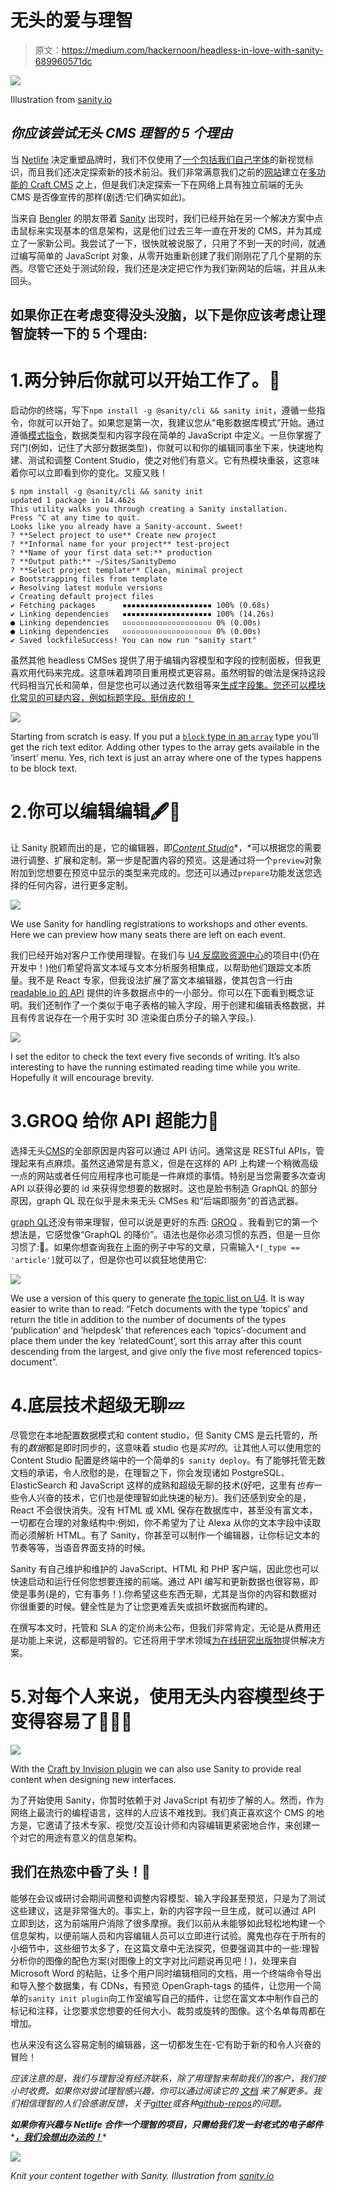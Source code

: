 # 无头的爱与理智

> 原文：<https://medium.com/hackernoon/headless-in-love-with-sanity-689960571dc>

![](img/077cae1574792ffe19051a6faff234c5.png)

Illustration from [sanity.io](https://sanity.io)

## *你应该尝试无头 CMS 理智的 5 个理由*

当 [Netlife](https://www.netlife.com) 决定重塑品牌时，我们不仅使用了[一个包括我们自己字体](https://www.underconsideration.com/brandnew/archives/new_logo_and_identity_for_and_by_netlife.php)的新视觉标识，而且我们还决定探索新的技术前沿。我们非常满意我们之前的[网站](https://retro.netliferesearch.com)建立在[多功能的 Craft CMS](https://hackernoon.com/20-principles-for-craft-cms-ae08d80c17de) 之上，但是我们决定探索一下在网络上具有独立前端的无头 CMS 是否像宣传的那样(剧透:它们确实如此)。

当来自 [Bengler](https://bengler.no) 的朋友带着 [Sanity](https://sanity.io) 出现时，我们已经开始在另一个解决方案中点击鼠标来实现基本的信息架构，这是他们过去三年一直在开发的 CMS，并为其成立了一家新公司。我尝试了一下，很快就被说服了，只用了不到一天的时间，就通过编写简单的 JavaScript 对象，从零开始重新创建了我们刚刚花了几个星期的东西。尽管它还处于测试阶段，我们还是决定把它作为我们新网站的后端，并且从未回头。

## 如果你正在考虑变得没头没脑，以下是你应该考虑让理智旋转一下的 5 个理由:

# 1.两分钟后你就可以开始工作了。🏃

启动你的终端，写下`npm install -g @sanity/cli && sanity init`，遵循一些指令，你就可以开始了。如果您是第一次，我建议您从“电影数据库模式”开始。通过遵循[模式指令](https://www.sanity.io/docs/reference/schema-types)，数据类型和内容字段在简单的 JavaScript 中定义。一旦你掌握了窍门(例如，记住了大部分数据类型)，你就可以和你的编辑同事坐下来，快速地构建、测试和调整 Content Studio，使之对他们有意义。它有热模块重装，这意味着你可以立即看到你的变化。又瘦又贱！

```
$ npm install -g @sanity/cli && sanity init
updated 1 package in 14.462s
This utility walks you through creating a Sanity installation.
Press ^C at any time to quit.
Looks like you already have a Sanity-account. Sweet!
? **Select project to use** Create new project
? **Informal name for your project** test-project
? **Name of your first data set:** production
? **Output path:** ~/Sites/SanityDemo
? **Select project template** Clean, minimal project
✔ Bootstrapping files from template
✔ Resolving latest module versions
✔ Creating default project files
✔ Fetching packages      ▪▪▪▪▪▪▪▪▪▪▪▪▪▪▪▪▪▪▪▪ 100% (0.68s)
✔ Linking dependencies   ▪▪▪▪▪▪▪▪▪▪▪▪▪▪▪▪▪▪▪▪ 100% (14.26s)
● Linking dependencies   ▫▫▫▫▫▫▫▫▫▫▫▫▫▫▫▫▫▫▫▫ 0% (0.00s)
● Linking dependencies   ▫▫▫▫▫▫▫▫▫▫▫▫▫▫▫▫▫▫▫▫ 0% (0.00s)
✔ Saved lockfileSuccess! You can now run "sanity start"
```

虽然其他 headless CMSes 提供了用于编辑内容模型和字段的控制面板，但我更喜欢用代码来完成。这意味着跨项目重用模式更容易。虽然明智的做法是保持这段代码相当冗长和简单，但是您也可以通过迭代数组等来[生成字段集。您还可以模块化常见的可疑内容，例如标题字段。挺俏皮的！](https://www.sanity.io/docs/content-studio/localization)

![](img/5300921915cbb64a485ae0bbf1d74eb4.png)

Starting from scratch is easy. If you put a [`block` type in an `array`](https://www.sanity.io/docs/schema-types/block-type) type you’ll get the rich text editor. Adding other types to the array gets available in the ‘insert’ menu. Yes, rich text is just an array where one of the types happens to be block text.

# 2.你可以编辑编辑🖋🔧

让 Sanity 脱颖而出的是，它的编辑器，即[*Content Studio*](https://www.sanity.io/docs/content-studio)*，*可以根据您的需要进行调整、扩展和定制。第一步是配置内容的预览。这是通过将一个`preview`对象附加到您想要在预览中显示的类型来完成的。您还可以通过`prepare`功能发送您选择的任何内容，进行更多定制。

![](img/4398921bbc5092504e86701552673950.png)

We use Sanity for handling registrations to workshops and other events. Here we can preview how many seats there are left on each event.

我们已经开始对客户工作使用理智。在我们与 [U4 反腐败资源中心](https://beta.u4.no)的项目中(仍在开发中！)他们希望将富文本域与文本分析服务相集成，以帮助他们跟踪文本质量。我不是 React 专家，但我设法扩展了富文本编辑器，使其包含一行由 [readable.io 的 API](https://readable.io) 提供的许多数据点中的一小部分。你可以在下面看到概念证明。我们还制作了一个类似于电子表格的输入字段，用于创建和编辑表格数据，并且有传言说存在一个用于实时 3D 渲染蛋白质分子的输入字段。).

![](img/363ed6e302d3c5cdf2762f4e00938cee.png)

I set the editor to check the text every five seconds of writing. It’s also interesting to have the running estimated reading time while you write. Hopefully it will encourage brevity.

# 3.GROQ 给你 API 超能力🚀

选择无头[CMS](https://hackernoon.com/tagged/cms)的全部原因是内容可以通过 API 访问。通常这是 RESTful APIs，管理起来有点麻烦。虽然这通常是有意义，但是在这样的 API 上构建一个稍微高级一点的网站或者任何应用程序也可能是一件麻烦的事情。特别是当您需要多次查询 API 以获得必要的 id 来获得您想要的数据时。这也是脸书制造 GraphQL 的部分原因，graph QL 现在似乎是未来无头 CMSes 和“后端即服务”的首选武器。

[graph QL](https://www.sanity.io/docs/front-ends/what-about-graphql)还没有带来理智，但可以说是更好的东西: [GROQ](https://www.sanity.io/docs/front-ends/query-cheat-sheet) 。我看到它的第一个想法是，它感觉像“GraphQL 的降价”。语法也是你必须习惯的东西，但是一旦你习惯了:🚀。如果你想查询我在上面的例子中写的文章，只需输入`*[_type == 'article']`就可以了，但是你也可以疯狂地使用它:

![](img/eda6c7ee7c075ad073f071e5d1fe4410.png)

We use a version of this query to generate [the topic list on U4](https://beta.u4.no/topics). It is way easier to write than to read: “Fetch documents with the type ‘topics’ and return the title in addition to the number of documents of the types ‘publication’ and ’helpdesk’ that references each ‘topics’-document and place them under the key ‘relatedCount’, sort this array after this count descending from the largest, and give only the five most referenced topics-document”.

# 4.底层技术超级无聊💤

尽管您在本地配置数据模式和 content studio，但 Sanity CMS 是云托管的，所有的*数据*都是即时同步的，这意味着 studio 也是*实时的*。让其他人可以使用您的 Content Studio 配置是终端中的一个简单的`$ sanity deploy`。有了能够托管无数文档的承诺，令人欣慰的是，在理智之下，你会发现诸如 PostgreSQL、ElasticSearch 和 JavaScript 这样的成熟和超级无聊的技术(好吧，这里有*也有*一些令人兴奋的技术，它们也是使理智如此快速的秘方)。我们还感到安全的是，React 不会很快消失。没有 HTML 或 XML 保存在数据库中，甚至没有富文本，一切都在合理的对象结构中:例如，你不希望为了让 Alexa 从你的文本字段中读取而必须解析 HTML。有了 Sanity，你甚至可以制作一个编辑器，让你标记文本的节奏等等，当语音界面支持的时候。

Sanity 有自己维护和维护的 JavaScript、HTML 和 PHP 客户端，因此您也可以快速启动和运行任何您想要连接的前端。通过 API 编写和更新数据也很容易，即使是事务(是的，它有事务！).你希望这些东西无聊，尤其是当你的内容和数据对你很重要的时候。健全性是为了让您更难丢失或损坏数据而构建的。

在撰写本文时，托管和 SLA 的定价尚未公布，但我们非常肯定，无论是从费用还是功能上来说，这都是明智的。它还将用于学术领域[为在线研究出版物](https://vegapublish.com/)提供解决方案。

# 5.对每个人来说，使用无头内容模型终于变得容易了🙇‍♀🙇

![](img/fefe11590095e71ce537f8ecbbf0d7d3.png)

With the [Craft by Invision plugin](https://www.invisionapp.com/craft) we can also use Sanity to provide real content when designing new interfaces.

为了开始使用 Sanity，你暂时依赖于对 JavaScript 有初步了解的人。然而，作为网络上最流行的编程语言，这样的人应该不难找到。我们真正喜欢这个 CMS 的地方是，它邀请了技术专家、视觉/交互设计师和内容编辑更紧密地合作，来创建一个对它的用途有意义的信息架构。

## 我们在热恋中昏了头！💚

能够在会议或研讨会期间调整和调整内容模型、输入字段甚至预览，只是为了测试这些建议，这是非常强大的。事实上，新的内容字段一旦生成，就可以通过 API 立即到达，这为前端用户消除了很多摩擦。我们以前从未能够如此轻松地构建一个信息架构，以便前端人员和内容编辑人员可以立即进行试验。魔鬼也存在于所有的小细节中，这些细节太多了，在这篇文章中无法探究，但要强调其中的一些:理智分析你的图像的配色方案(对图像上的文字对比问题说再见吧！)，处理来自 Microsoft Word 的粘贴，让多个用户同时编辑相同的文档，用一个终端命令导出和导入整个数据集，有 CDNs，有预览 OpenGraph-tags 的插件，让您用一个简单的`sanity init plugin`向工作室编写自己的插件，让您在富文本中制作自己的标记和注释，让您要求您想要的任何大小、裁剪或旋转的图像。这个名单每周都在增加。

也从来没有这么容易定制的编辑器，这一切都发生在-它有助于新的和令人兴奋的冒险！

*应该注意的是，我们与理智没有经济联系，除了用理智来帮助我们的客户，我们按小时收费。如果你对尝试理智感兴趣，你可以通过阅读它的* [*文档*](https://sanity.io/docs) *来了解更多。我们相信理智的人们会感谢反馈，关于*[*gitter*](https://gitter.im/sanity-io/sanity?utm_source=badge&utm_medium=badge&utm_campaign=pr-badge&utm_content=badge)*或各种*[*github-repos*](https://github.com/sanity-io/sanity)*的问题。*

***如果你有兴趣与 Netlife 合作一个理智的项目，只需给我们发一封老式的电子邮件****[***，我们会想出办法的！***](mailto:hei@netlife.com)*

*![](img/301b17a41a21ecbed27f49d3681f6b4d.png)*

*Knit your content together with Sanity. Illustration from [sanity.io](https://sanity.io)*